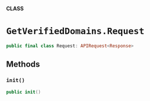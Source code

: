 **CLASS**

# `GetVerifiedDomains.Request`

```swift
public final class Request: APIRequest<Response>
```

## Methods
### `init()`

```swift
public init()
```

